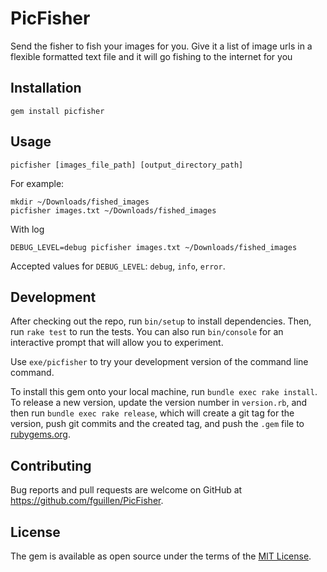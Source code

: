 # PicFisher

Send the fisher to fish your images for you. Give it a list of image urls in a flexible
formatted text file and it will go fishing to the internet for you

## Installation

```
gem install picfisher
```

## Usage

```
picfisher [images_file_path] [output_directory_path]
```

For example:

```
mkdir ~/Downloads/fished_images
picfisher images.txt ~/Downloads/fished_images
```

With log

```
DEBUG_LEVEL=debug picfisher images.txt ~/Downloads/fished_images
```

Accepted values for `DEBUG_LEVEL`: `debug`, `info`, `error`.

## Development

After checking out the repo, run `bin/setup` to install dependencies. Then, run `rake test` to run the tests. You can also run `bin/console` for an interactive prompt that will allow you to experiment.

Use `exe/picfisher` to try your development version of the command line command.

To install this gem onto your local machine, run `bundle exec rake install`. To release a new version, update the version number in `version.rb`, and then run `bundle exec rake release`, which will create a git tag for the version, push git commits and the created tag, and push the `.gem` file to [rubygems.org](https://rubygems.org).

## Contributing

Bug reports and pull requests are welcome on GitHub at https://github.com/fguillen/PicFisher.

## License

The gem is available as open source under the terms of the [MIT License](https://opensource.org/licenses/MIT).
